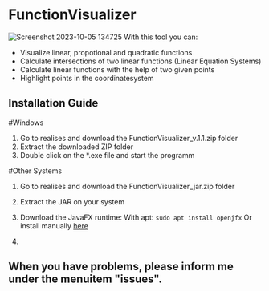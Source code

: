 # FunctionVisualizer
![Screenshot 2023-10-05 134725](https://github.com/j-schall/FunctionVisualizer/assets/122560931/b817465a-6633-4cf6-9443-115d89c2b022)
With this tool you can:
<ul>
  <li>Visualize linear, propotional and quadratic functions</li>
  <li>Calculate intersections of two linear functions (Linear Equation Systems)</li>
  <li>Calculate linear functions with the help of two given points</li>
  <li>Highlight points in the coordinatesystem</li>
</ul>

## Installation Guide
#Windows
1. Go to realises and download the FunctionVisualizer_v.1.1.zip folder
2. Extract the downloaded ZIP folder
3. Double click on the *.exe file and start the programm

#Other Systems
1. Go to realises and download the FunctionVisualizer_jar.zip folder
2. Extract the JAR on your system
3. Download the JavaFX runtime:
   With apt:
   ```sudo apt install openjfx```
   Or install manually <a href="https://gluonhq.com/products/javafx/">here<a>

4. 

## When you have problems, please inform me under the menuitem "issues".

